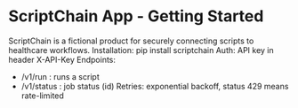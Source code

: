 # ScriptChain App - Getting Started
ScriptChain is a fictional product for securely connecting scripts to healthcare workflows.
Installation: pip install scriptchain
Auth: API key in header X-API-Key
Endpoints:
- /v1/run : runs a script
- /v1/status : job status (id)
Retries: exponential backoff, status 429 means rate-limited
